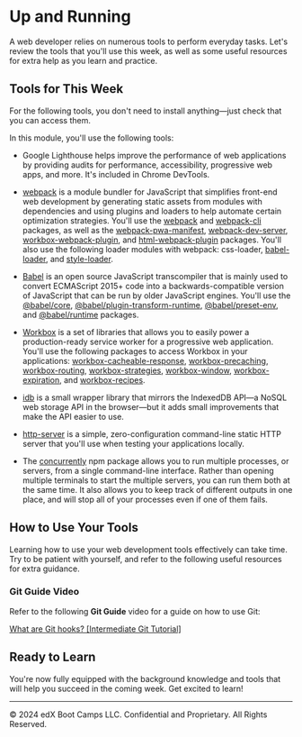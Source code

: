 # Up and Running
A web developer relies on numerous tools to perform everyday tasks. Let's review the tools that you'll use this week, as well as some useful resources for extra help as you learn and practice.

## Tools for This Week
For the following tools, you don't need to install anything—just check that you can access them.

In this module, you'll use the following tools:

* Google Lighthouse helps improve the performance of web applications by providing audits for performance, accessibility, progressive web apps, and more. It's included in Chrome DevTools.

* [webpack](https://webpack.js.org/) is a module bundler for JavaScript that simplifies front-end web development by generating static assets from modules with dependencies and using plugins and loaders to help automate certain optimization strategies. You'll use the [webpack](https://www.npmjs.com/package/webpack) and [webpack-cli](https://www.npmjs.com/package/webpack-cli) packages, as well as the [webpack-pwa-manifest](https://www.npmjs.com/package/webpack-pwa-manifest), [webpack-dev-server](https://www.npmjs.com/package/webpack-dev-server), [workbox-webpack-plugin](https://www.npmjs.com/package/workbox-webpack-plugin), and [html-webpack-plugin](https://www.npmjs.com/package/html-webpack-plugin) packages. You'll also use the following loader modules with webpack: css-loader, [babel-loader](https://www.npmjs.com/package/babel-loader), and [style-loader](https://www.npmjs.com/package/style-loader).

* [Babel](https://babeljs.io/) is an open source JavaScript transcompiler that is mainly used to convert ECMAScript 2015+ code into a backwards-compatible version of JavaScript that can be run by older JavaScript engines. You'll use the [@babel/core](https://www.npmjs.com/package/@babel/core), [@babel/plugin-transform-runtime](https://www.npmjs.com/package/@babel/plugin-transform-runtime), [@babel/preset-env](https://www.npmjs.com/package/@babel/preset-env), and [@babel/runtime](https://www.npmjs.com/package/@babel/runtime) packages.

* [Workbox](https://developers.google.com/web/tools/workbox) is a set of libraries that allows you to easily power a production-ready service worker for a progressive web application. You'll use the following packages to access Workbox in your applications: [workbox-cacheable-response](https://www.npmjs.com/package/workbox-cacheable-response), [workbox-precaching](https://www.npmjs.com/package/workbox-precaching), [workbox-routing](https://www.npmjs.com/package/workbox-routing), [workbox-strategies](https://www.npmjs.com/package/workbox-strategies), [workbox-window](https://www.npmjs.com/package/workbox-window), [workbox-expiration](https://www.npmjs.com/package/workbox-expiration), and [workbox-recipes](https://www.npmjs.com/package/workbox-recipes).

* [idb](https://www.npmjs.com/package/idb) is a small wrapper library that mirrors the IndexedDB API—a NoSQL web storage API in the browser—but it adds small improvements that make the API easier to use.

* [http-server](https://www.npmjs.com/package/http-server) is a simple, zero-configuration command-line static HTTP server that you'll use when testing your applications locally.

* The [concurrently](https://www.npmjs.com/package/concurrently) npm package allows you to run multiple processes, or servers, from a single command-line interface. Rather than opening multiple terminals to start the multiple servers, you can run them both at the same time. It also allows you to keep track of different outputs in one place, and will stop all of your processes even if one of them fails.

## How to Use Your Tools
Learning how to use your web development tools effectively can take time. Try to be patient with yourself, and refer to the following useful resources for extra guidance.

### Git Guide Video
Refer to the following **Git Guide** video for a guide on how to use Git:

[What are Git hooks? [Intermediate Git Tutorial]](https://www.youtube.com/watch?v=ZZgyILr-TjA)

## Ready to Learn
You're now fully equipped with the background knowledge and tools that will help you succeed in the coming week. Get excited to learn!

---
© 2024 edX Boot Camps LLC. Confidential and Proprietary. All Rights Reserved.